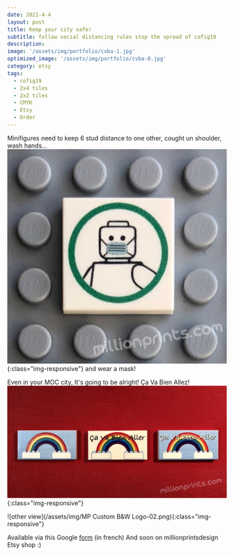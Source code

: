 ```yaml
---
date: 2021-4-4
layout: post
title: Keep your city safe!
subtitle: follow social distancing rules stop the spread of cofig19
description: 
image: '/assets/img/portfolio/cvba-1.jpg'
optimized_image: '/assets/img/portfolio/cvba-0.jpg'
category: etsy
tags:
  - cofig19
  - 2x4 tiles
  - 2x2 tiles
  - CMYK
  - Etsy
  - Order
---
```


Minifigures need to keep 6 stud distance to one other, cought un shoulder, wash hands...
![more view](/assets/img/portfolio/cvba-3.jpg){:class="img-responsive"}
and wear a mask!

Even in your MOC city, It's going to be alright!  Ça Va Bien Allez!
![more view](/assets/img/portfolio/cvba-2.jpg){:class="img-responsive"}

![other view](/assets/img/MP Custom B&W Logo-02.png){:class="img-responsive"}

Available via this Google [form](https://forms.gle/sKtqTBc7Hfd7or1g8) (in french)
And soon on millionprintsdesign Etsy shop :)


  





